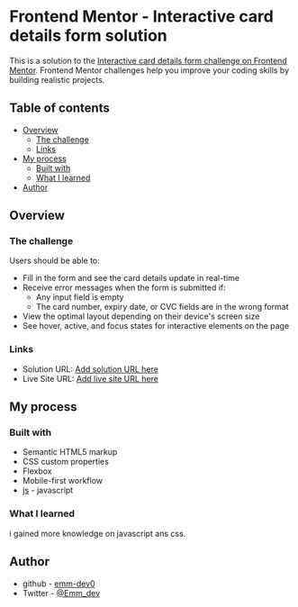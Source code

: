# Frontend Mentor - Interactive card details form solution

This is a solution to the [Interactive card details form challenge on Frontend Mentor](https://www.frontendmentor.io/challenges/interactive-card-details-form-XpS8cKZDWw). Frontend Mentor challenges help you improve your coding skills by building realistic projects. 

## Table of contents

- [Overview](#overview)
  - [The challenge](#the-challenge)
  - [Links](#links)
- [My process](#my-process)
  - [Built with](#built-with)
  - [What I learned](#what-i-learned)
- [Author](#author)

## Overview

### The challenge

Users should be able to:

- Fill in the form and see the card details update in real-time
- Receive error messages when the form is submitted if:
  - Any input field is empty
  - The card number, expiry date, or CVC fields are in the wrong format
- View the optimal layout depending on their device's screen size
- See hover, active, and focus states for interactive elements on the page



### Links

- Solution URL: [Add solution URL here](https://github.com/Emm-dev0/-interactive-card-details-form-main-)
- Live Site URL: [Add live site URL here](https://emm-dev0.github.io/-interactive-card-details-form-main-/)

## My process

### Built with

- Semantic HTML5 markup
- CSS custom properties
- Flexbox
- Mobile-first workflow
- [js](https://js.org/) - javascript


### What I learned

i gained more knowledge on javascript ans css.



## Author

- github - [emm-dev0](https://emm-dev0.github.io/)
- Twitter - [@Emm_dev](https://www.twitter.com/yourusername)


